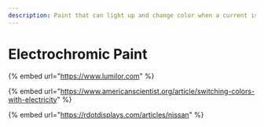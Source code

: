 ```yaml
---
description: Paint that can light up and change color when a current is applied to it.
---
```


# Electrochromic Paint

{% embed url="https://www.lumilor.com" %}

{% embed url="https://www.americanscientist.org/article/switching-colors-with-electricity" %}

{% embed url="https://rdotdisplays.com/articles/nissan" %}
